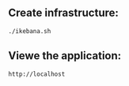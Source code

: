 ## Create infrastructure:
```bash
./ikebana.sh
```
## Viewe the application:
```bash
http://localhost
```